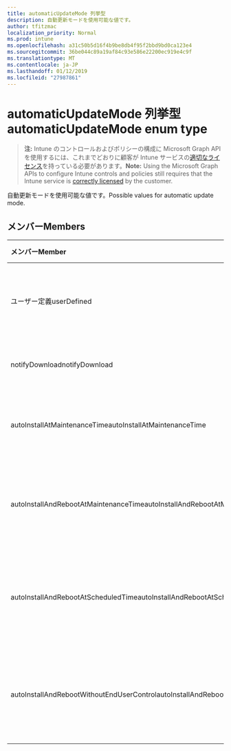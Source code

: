 ```yaml
---
title: automaticUpdateMode 列挙型
description: 自動更新モードを使用可能な値です。
author: tfitzmac
localization_priority: Normal
ms.prod: intune
ms.openlocfilehash: a31c50b5d16f4b9be8db4f95f2bbd9bd0ca123e4
ms.sourcegitcommit: 36be044c89a19af84c93e586e22200ec919e4c9f
ms.translationtype: MT
ms.contentlocale: ja-JP
ms.lasthandoff: 01/12/2019
ms.locfileid: "27987861"
---
```

# <a name="automaticupdatemode-enum-type"></a><span data-ttu-id="178c6-103">automaticUpdateMode 列挙型</span><span class="sxs-lookup"><span data-stu-id="178c6-103">automaticUpdateMode enum type</span></span>

> <span data-ttu-id="178c6-104">**注:** Intune のコントロールおよびポリシーの構成に Microsoft Graph API を使用するには、これまでどおりに顧客が Intune サービスの[適切なライセンス](https://go.microsoft.com/fwlink/?linkid=839381)を持っている必要があります。</span><span class="sxs-lookup"><span data-stu-id="178c6-104">**Note:** Using the Microsoft Graph APIs to configure Intune controls and policies still requires that the Intune service is [correctly licensed](https://go.microsoft.com/fwlink/?linkid=839381) by the customer.</span></span>

<span data-ttu-id="178c6-105">自動更新モードを使用可能な値です。</span><span class="sxs-lookup"><span data-stu-id="178c6-105">Possible values for automatic update mode.</span></span>
## <a name="members"></a><span data-ttu-id="178c6-106">メンバー</span><span class="sxs-lookup"><span data-stu-id="178c6-106">Members</span></span>
|<span data-ttu-id="178c6-107">メンバー</span><span class="sxs-lookup"><span data-stu-id="178c6-107">Member</span></span>|<span data-ttu-id="178c6-108">値</span><span class="sxs-lookup"><span data-stu-id="178c6-108">Value</span></span>|<span data-ttu-id="178c6-109">説明</span><span class="sxs-lookup"><span data-stu-id="178c6-109">Description</span></span>|
|:---|:---|:---|
|<span data-ttu-id="178c6-110">ユーザー定義</span><span class="sxs-lookup"><span data-stu-id="178c6-110">userDefined</span></span>|<span data-ttu-id="178c6-111">0</span><span class="sxs-lookup"><span data-stu-id="178c6-111">0</span></span>|<span data-ttu-id="178c6-112">ユーザー定義、既定値、ない目的。</span><span class="sxs-lookup"><span data-stu-id="178c6-112">User Defined, default value, no intent.</span></span>|
|<span data-ttu-id="178c6-113">notifyDownload</span><span class="sxs-lookup"><span data-stu-id="178c6-113">notifyDownload</span></span>|<span data-ttu-id="178c6-114">1</span><span class="sxs-lookup"><span data-stu-id="178c6-114">1</span></span>|<span data-ttu-id="178c6-115">ダウンロード時に通知します。</span><span class="sxs-lookup"><span data-stu-id="178c6-115">Notify on download.</span></span>|
|<span data-ttu-id="178c6-116">autoInstallAtMaintenanceTime</span><span class="sxs-lookup"><span data-stu-id="178c6-116">autoInstallAtMaintenanceTime</span></span>|<span data-ttu-id="178c6-117">2</span><span class="sxs-lookup"><span data-stu-id="178c6-117">2</span></span>|<span data-ttu-id="178c6-118">メンテナンス時に自動インストールします。</span><span class="sxs-lookup"><span data-stu-id="178c6-118">Auto-install at maintenance time.</span></span>|
|<span data-ttu-id="178c6-119">autoInstallAndRebootAtMaintenanceTime</span><span class="sxs-lookup"><span data-stu-id="178c6-119">autoInstallAndRebootAtMaintenanceTime</span></span>|<span data-ttu-id="178c6-120">3</span><span class="sxs-lookup"><span data-stu-id="178c6-120">3</span></span>|<span data-ttu-id="178c6-121">自動インストールおよびメンテナンス時に再起動します。</span><span class="sxs-lookup"><span data-stu-id="178c6-121">Auto-install and reboot at maintenance time.</span></span>|
|<span data-ttu-id="178c6-122">autoInstallAndRebootAtScheduledTime</span><span class="sxs-lookup"><span data-stu-id="178c6-122">autoInstallAndRebootAtScheduledTime</span></span>|<span data-ttu-id="178c6-123">4</span><span class="sxs-lookup"><span data-stu-id="178c6-123">4</span></span>|<span data-ttu-id="178c6-124">自動インストールし、スケジュールされた時刻に再起動します。</span><span class="sxs-lookup"><span data-stu-id="178c6-124">Auto-install and reboot at scheduled time.</span></span>|
|<span data-ttu-id="178c6-125">autoInstallAndRebootWithoutEndUserControl</span><span class="sxs-lookup"><span data-stu-id="178c6-125">autoInstallAndRebootWithoutEndUserControl</span></span>|<span data-ttu-id="178c6-126">5</span><span class="sxs-lookup"><span data-stu-id="178c6-126">5</span></span>|<span data-ttu-id="178c6-127">自動インストールし、エンドユーザーの制御に再起動します</span><span class="sxs-lookup"><span data-stu-id="178c6-127">Auto-install and restart without end-user control</span></span>|



